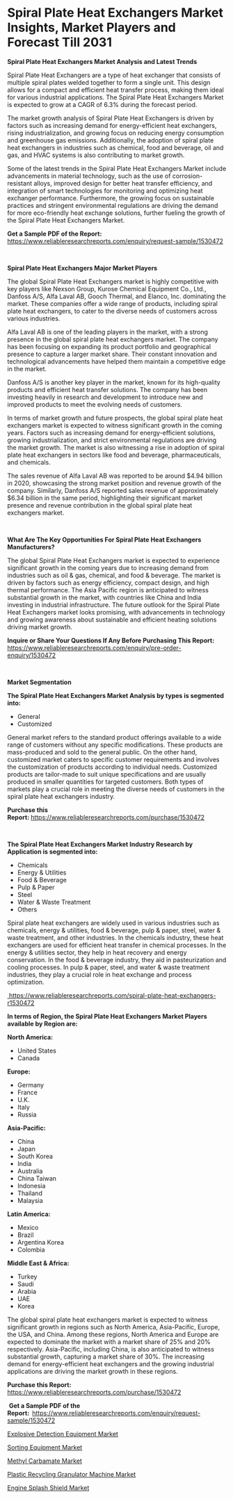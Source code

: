 <p><h1>Spiral Plate Heat Exchangers Market Insights, Market Players and Forecast Till 2031</h1></p><p><strong>Spiral Plate Heat Exchangers Market Analysis and Latest Trends</strong></p>
<p><p>Spiral Plate Heat Exchangers are a type of heat exchanger that consists of multiple spiral plates welded together to form a single unit. This design allows for a compact and efficient heat transfer process, making them ideal for various industrial applications. The Spiral Plate Heat Exchangers Market is expected to grow at a CAGR of 6.3% during the forecast period.</p><p>The market growth analysis of Spiral Plate Heat Exchangers is driven by factors such as increasing demand for energy-efficient heat exchangers, rising industrialization, and growing focus on reducing energy consumption and greenhouse gas emissions. Additionally, the adoption of spiral plate heat exchangers in industries such as chemical, food and beverage, oil and gas, and HVAC systems is also contributing to market growth.</p><p>Some of the latest trends in the Spiral Plate Heat Exchangers Market include advancements in material technology, such as the use of corrosion-resistant alloys, improved design for better heat transfer efficiency, and integration of smart technologies for monitoring and optimizing heat exchanger performance. Furthermore, the growing focus on sustainable practices and stringent environmental regulations are driving the demand for more eco-friendly heat exchange solutions, further fueling the growth of the Spiral Plate Heat Exchangers Market.</p></p>
<p><strong>Get a Sample PDF of the Report:&nbsp;</strong> <a href="https://www.reliableresearchreports.com/enquiry/request-sample/1530472">https://www.reliableresearchreports.com/enquiry/request-sample/1530472</a></p>
<p>&nbsp;</p>
<p><strong>Spiral Plate Heat Exchangers Major Market Players</strong></p>
<p><p>The global Spiral Plate Heat Exchangers market is highly competitive with key players like Nexson Group, Kurose Chemical Equipment Co., Ltd., Danfoss A/S, Alfa Laval AB, Gooch Thermal, and Elanco, Inc. dominating the market. These companies offer a wide range of products, including spiral plate heat exchangers, to cater to the diverse needs of customers across various industries.</p><p>Alfa Laval AB is one of the leading players in the market, with a strong presence in the global spiral plate heat exchangers market. The company has been focusing on expanding its product portfolio and geographical presence to capture a larger market share. Their constant innovation and technological advancements have helped them maintain a competitive edge in the market.</p><p>Danfoss A/S is another key player in the market, known for its high-quality products and efficient heat transfer solutions. The company has been investing heavily in research and development to introduce new and improved products to meet the evolving needs of customers.</p><p>In terms of market growth and future prospects, the global spiral plate heat exchangers market is expected to witness significant growth in the coming years. Factors such as increasing demand for energy-efficient solutions, growing industrialization, and strict environmental regulations are driving the market growth. The market is also witnessing a rise in adoption of spiral plate heat exchangers in sectors like food and beverage, pharmaceuticals, and chemicals.</p><p>The sales revenue of Alfa Laval AB was reported to be around $4.94 billion in 2020, showcasing the strong market position and revenue growth of the company. Similarly, Danfoss A/S reported sales revenue of approximately $6.34 billion in the same period, highlighting their significant market presence and revenue contribution in the global spiral plate heat exchangers market.</p></p>
<p>&nbsp;</p>
<p><strong>What Are The Key Opportunities For Spiral Plate Heat Exchangers Manufacturers?</strong></p>
<p><p>The global Spiral Plate Heat Exchangers market is expected to experience significant growth in the coming years due to increasing demand from industries such as oil & gas, chemical, and food & beverage. The market is driven by factors such as energy efficiency, compact design, and high thermal performance. The Asia Pacific region is anticipated to witness substantial growth in the market, with countries like China and India investing in industrial infrastructure. The future outlook for the Spiral Plate Heat Exchangers market looks promising, with advancements in technology and growing awareness about sustainable and efficient heating solutions driving market growth.</p></p>
<p><strong>Inquire or Share Your Questions If Any Before Purchasing This Report:</strong> <a href="https://www.reliableresearchreports.com/enquiry/pre-order-enquiry/1530472">https://www.reliableresearchreports.com/enquiry/pre-order-enquiry/1530472</a></p>
<p>&nbsp;</p>
<p><strong>Market Segmentation</strong></p>
<p><strong>The Spiral Plate Heat Exchangers Market Analysis by types is segmented into:</strong></p>
<p><ul><li>General</li><li>Customized</li></ul></p>
<p><p>General market refers to the standard product offerings available to a wide range of customers without any specific modifications. These products are mass-produced and sold to the general public. On the other hand, customized market caters to specific customer requirements and involves the customization of products according to individual needs. Customized products are tailor-made to suit unique specifications and are usually produced in smaller quantities for targeted customers. Both types of markets play a crucial role in meeting the diverse needs of customers in the spiral plate heat exchangers industry.</p></p>
<p><strong>Purchase this Report:&nbsp;</strong><a href="https://www.reliableresearchreports.com/purchase/1530472">https://www.reliableresearchreports.com/purchase/1530472</a></p>
<p>&nbsp;</p>
<p><strong>The Spiral Plate Heat Exchangers Market Industry Research by Application is segmented into:</strong></p>
<p><ul><li>Chemicals</li><li>Energy & Utilities</li><li>Food & Beverage</li><li>Pulp & Paper</li><li>Steel</li><li>Water & Waste Treatment</li><li>Others</li></ul></p>
<p><p>Spiral plate heat exchangers are widely used in various industries such as chemicals, energy & utilities, food & beverage, pulp & paper, steel, water & waste treatment, and other industries. In the chemicals industry, these heat exchangers are used for efficient heat transfer in chemical processes. In the energy & utilities sector, they help in heat recovery and energy conservation. In the food & beverage industry, they aid in pasteurization and cooling processes. In pulp & paper, steel, and water & waste treatment industries, they play a crucial role in heat exchange and process optimization.</p></p>
<p><a href="https://www.reliableresearchreports.com/spiral-plate-heat-exchangers-r1530472">&nbsp;https://www.reliableresearchreports.com/spiral-plate-heat-exchangers-r1530472</a></p>
<p><strong>In terms of Region, the Spiral Plate Heat Exchangers Market Players available by Region are:</strong></p>
<p>
    <p> <strong> North America: </strong>
        <ul>
            <li>United States</li>
            <li>Canada</li>
        </ul>
        </p> 
    <p> <strong> Europe: </strong>
        <ul>
            <li>Germany</li>
            <li>France</li>
            <li>U.K.</li>
            <li>Italy</li>
            <li>Russia</li>
        </ul>
        </p> 
    <p> <strong> Asia-Pacific: </strong>
        <ul>
            <li>China</li>
            <li>Japan</li>
            <li>South Korea</li>
            <li>India</li>
            <li>Australia</li>
            <li>China Taiwan</li>
            <li>Indonesia</li>
            <li>Thailand</li>
            <li>Malaysia</li>
        </ul>
        </p> 
    <p> <strong> Latin America: </strong>
        <ul>
            <li>Mexico</li>
            <li>Brazil</li>
            <li>Argentina Korea</li>
            <li>Colombia</li>
        </ul>
        </p> 
    <p> <strong> Middle East & Africa: </strong>
        <ul>
            <li>Turkey</li>
            <li>Saudi</li>
            <li>Arabia</li>
            <li>UAE</li>
            <li>Korea</li>
        </ul>
    </p>
    </p>
<p><p>The global spiral plate heat exchangers market is expected to witness significant growth in regions such as North America, Asia-Pacific, Europe, the USA, and China. Among these regions, North America and Europe are expected to dominate the market with a market share of 25% and 20% respectively. Asia-Pacific, including China, is also anticipated to witness substantial growth, capturing a market share of 30%. The increasing demand for energy-efficient heat exchangers and the growing industrial applications are driving the market growth in these regions.</p></p>
<p><strong>Purchase this Report: </strong><a href="https://www.reliableresearchreports.com/purchase/1530472">https://www.reliableresearchreports.com/purchase/1530472</a></p>
<p>&nbsp;<strong>Get a Sample PDF of the Report:&nbsp;&nbsp;</strong><a href="https://www.reliableresearchreports.com/enquiry/request-sample/1530472">https://www.reliableresearchreports.com/enquiry/request-sample/1530472</a></p>
<p><strong></strong></p>
<p><p><a href="https://cat-emmental-94b.notion.site/Explosive-Detection-Equipment-Market-Size-Market-Outlook-and-Market-Forecast-2024-to-2031-331ce4c3df7d4a94895cf35e4fc502a7">Explosive Detection Equipment Market</a></p><p><a href="https://silk-columnist-571.notion.site/Sorting-Equipment-Market-Furnishes-Information-on-Market-Share-Market-Trends-and-Market-Growth-f933c97dcd7d4ebc8cf19661cae93651">Sorting Equipment Market</a></p><p><a href="https://www.linkedin.com/pulse/methyl-carbamate-market-offers-provide-insightful-data-fduwe?trackingId=eexjAJzE45NXpOzikDIcBg%3D%3D">Methyl Carbamate Market</a></p><p><a href="https://view.publitas.com/reportprime-1/plastic-recycling-granulator-machine-market-the-key-to-successful-business-strategy-forecast-till-2031/">Plastic Recycling Granulator Machine Market</a></p><p><a href="https://www.linkedin.com/pulse/engine-splash-shield-market-size-reflecting-forecast-till-2031-jxise?trackingId=McZGvp63e7EkGIBve1j3LA%3D%3D">Engine Splash Shield Market</a></p></p>